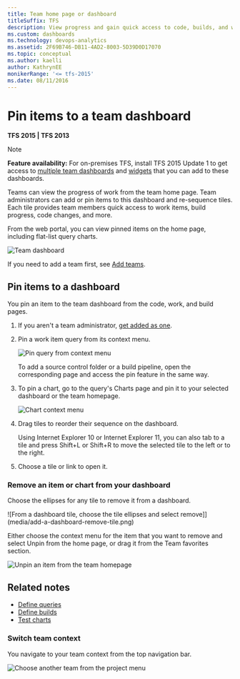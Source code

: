 ```yaml
---
title: Team home page or dashboard  
titleSuffix: TFS
description: View progress and gain quick access to code, builds, and work items from the team home page in Team Foundation Server (TFS)  
ms.custom: dashboards
ms.technology: devops-analytics
ms.assetid: 2F69B746-DB11-4AD2-8003-5D39D0D17070  
ms.topic: conceptual
ms.author: kaelli
author: KathrynEE
monikerRange: '<= tfs-2015'
ms.date: 08/11/2016
---
```


# Pin items to a team dashboard

<b>TFS 2015 | TFS 2013</b>

> [!NOTE]  
> **Feature availability:** For on-premises TFS, install TFS 2015 Update 1 to get access to [multiple team dashboards](dashboards.md) and [widgets](widget-catalog.md) that you can add to these dashboards.

Teams can view the progress of work from the team home page. Team administrators can add or pin items to this dashboard and re-sequence tiles. Each tile provides team members quick access to work items, build progress, code changes, and more.

From the web portal, you can view pinned items on the home page, including flat-list query charts.

![Team dashboard](media/on-premises-tfs-team-dashboard.png)

If you need to add a team first, see [Add teams](../../organizations/settings/add-teams.md).

## Pin items to a dashboard

You pin an item to the team dashboard from the code, work, and build pages.

1.  If you aren't a team administrator, [get added as one](../../organizations/settings/manage-teams.md).

2.  Pin a work item query from its context menu.

    ![Pin query from context menu](media/tfs-pin-to-homepage.png)

    To add a source control folder or a build pipeline, open the corresponding page and access the pin feature in the same way.

3.  To pin a chart, go to the query's Charts page and pin it to your selected dashboard or the team homepage.

    ![Chart context menu](media/tfs-pin-to-homepage.png)

4.  Drag tiles to reorder their sequence on the dashboard.

    Using Internet Explorer 10 or Internet Explorer 11, you can also tab to a tile and press Shift+L or Shift+R to move the selected tile to the left or to the right.

5.  Choose a tile or link to open it.

### Remove an item or chart from your dashboard

Choose the ellipses for any tile to remove it from a dashboard.

![From a dashboard tile, choose the tile ellipses and select remove]](media/add-a-dashboard-remove-tile.png)

Either choose the context menu for the item that you want to remove and select Unpin from the home page, or drag it from the Team favorites section.

![Unpin an item from the team homepage](media/tfs-unpin-from-homepage.png)

## Related notes

- [Define queries](../../boards/queries/using-queries.md)
- [Define builds](../../pipelines/overview.md)
- [Test charts](../../test/track-test-status.md)

<a id="switch-team-context"> </a>

### Switch team context

You navigate to your team context from the top navigation bar.

![Choose another team from the project menu](media/switch-team-context.png)
